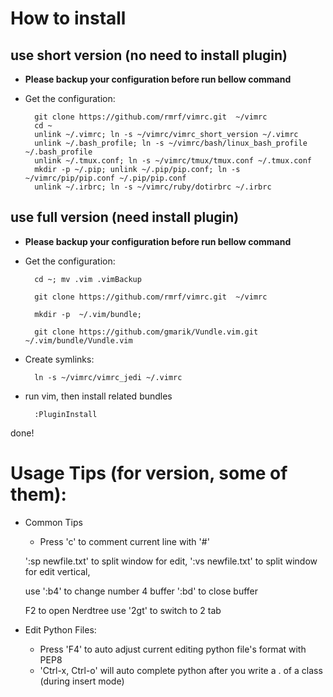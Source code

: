 
# How to install

## use short version (no need to install plugin)

* **Please backup your configuration before run bellow command**

* Get the configuration:

        git clone https://github.com/rmrf/vimrc.git  ~/vimrc
        cd ~
        unlink ~/.vimrc; ln -s ~/vimrc/vimrc_short_version ~/.vimrc
        unlink ~/.bash_profile; ln -s ~/vimrc/bash/linux_bash_profile ~/.bash_profile
        unlink ~/.tmux.conf; ln -s ~/vimrc/tmux/tmux.conf ~/.tmux.conf
        mkdir -p ~/.pip; unlink ~/.pip/pip.conf; ln -s ~/vimrc/pip/pip.conf ~/.pip/pip.conf
        unlink ~/.irbrc; ln -s ~/vimrc/ruby/dotirbrc ~/.irbrc


## use full version (need install plugin)

* **Please backup your configuration before run bellow command**


* Get the configuration:

        cd ~; mv .vim .vimBackup

        git clone https://github.com/rmrf/vimrc.git  ~/vimrc

        mkdir -p  ~/.vim/bundle; 

        git clone https://github.com/gmarik/Vundle.vim.git ~/.vim/bundle/Vundle.vim

* Create symlinks:

        ln -s ~/vimrc/vimrc_jedi ~/.vimrc

* run vim, then install related bundles

        :PluginInstall

done!


# Usage Tips (for version, some of them):

* Common Tips

    - Press 'c' to comment current line with '#'

    ':sp newfile.txt' to split window for edit,
    ':vs newfile.txt' to split window for edit vertical,
    
    use ':b4' to change number 4 buffer
        ':bd' to close buffer

    F2 to open Nerdtree
    use '2gt' to switch to 2 tab

* Edit Python Files:

    - Press 'F4' to auto adjust current editing python file's format with PEP8
    - 'Ctrl-x, Ctrl-o' will auto complete python after you write a . of a class (during insert mode)


